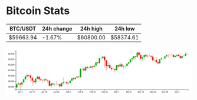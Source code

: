 # Bitcoin Stats

BTC/USDT|24h change|24h high|24h low|
|---|---|---|---|
|$59663.94|-1.67%|$60800.00|$58374.61|

<img src="./chart.svg">
